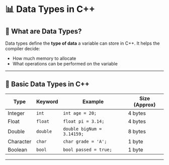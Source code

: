 # 📊 Data Types in C++

## 🔹 What are Data Types?
Data types define the **type of data** a variable can store in C++. It helps the compiler decide:
- How much memory to allocate
- What operations can be performed on the variable

---

## 🔸 Basic Data Types in C++

| Type       | Keyword  | Example             | Size (Approx) |
|------------|----------|---------------------|---------------|
| Integer    | `int`    | `int age = 20;`     | 4 bytes       |
| Float      | `float`  | `float pi = 3.14;`  | 4 bytes       |
| Double     | `double` | `double bigNum = 3.14159;` | 8 bytes |
| Character  | `char`   | `char grade = 'A';` | 1 byte        |
| Boolean    | `bool`   | `bool passed = true;` | 1 byte     |

---
